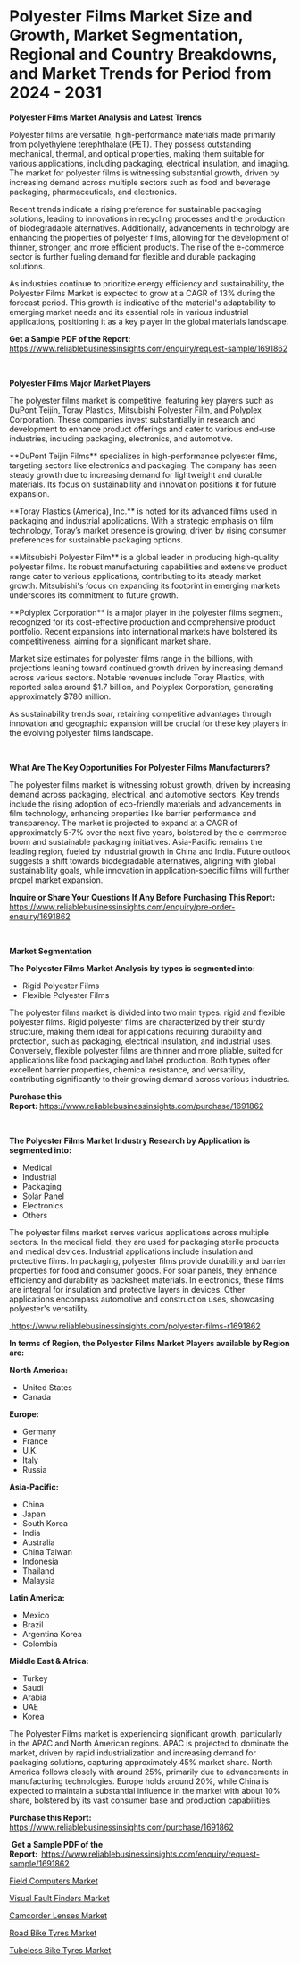 <p><h1>Polyester Films Market Size and Growth, Market Segmentation, Regional and Country Breakdowns, and Market Trends for Period from 2024 -  2031</h1></p><p><strong>Polyester Films Market Analysis and Latest Trends</strong></p>
<p><p>Polyester films are versatile, high-performance materials made primarily from polyethylene terephthalate (PET). They possess outstanding mechanical, thermal, and optical properties, making them suitable for various applications, including packaging, electrical insulation, and imaging. The market for polyester films is witnessing substantial growth, driven by increasing demand across multiple sectors such as food and beverage packaging, pharmaceuticals, and electronics.</p><p>Recent trends indicate a rising preference for sustainable packaging solutions, leading to innovations in recycling processes and the production of biodegradable alternatives. Additionally, advancements in technology are enhancing the properties of polyester films, allowing for the development of thinner, stronger, and more efficient products. The rise of the e-commerce sector is further fueling demand for flexible and durable packaging solutions.</p><p>As industries continue to prioritize energy efficiency and sustainability, the Polyester Films Market is expected to grow at a CAGR of 13% during the forecast period. This growth is indicative of the material's adaptability to emerging market needs and its essential role in various industrial applications, positioning it as a key player in the global materials landscape.</p></p>
<p><strong>Get a Sample PDF of the Report:&nbsp;</strong> <a href="https://www.reliablebusinessinsights.com/enquiry/request-sample/1691862?utm_campaign=1476&utm_medium=2&utm_source=Github&utm_content=ia&utm_term=18102024&utm_id=polyester-films">https://www.reliablebusinessinsights.com/enquiry/request-sample/1691862</a></p>
<p>&nbsp;</p>
<p><strong>Polyester Films Major Market Players</strong></p>
<p><p>The polyester films market is competitive, featuring key players such as DuPont Teijin, Toray Plastics, Mitsubishi Polyester Film, and Polyplex Corporation. These companies invest substantially in research and development to enhance product offerings and cater to various end-use industries, including packaging, electronics, and automotive.</p><p>**DuPont Teijin Films** specializes in high-performance polyester films, targeting sectors like electronics and packaging. The company has seen steady growth due to increasing demand for lightweight and durable materials. Its focus on sustainability and innovation positions it for future expansion.</p><p>**Toray Plastics (America), Inc.** is noted for its advanced films used in packaging and industrial applications. With a strategic emphasis on film technology, Toray’s market presence is growing, driven by rising consumer preferences for sustainable packaging options.</p><p>**Mitsubishi Polyester Film** is a global leader in producing high-quality polyester films. Its robust manufacturing capabilities and extensive product range cater to various applications, contributing to its steady market growth. Mitsubishi's focus on expanding its footprint in emerging markets underscores its commitment to future growth.</p><p>**Polyplex Corporation** is a major player in the polyester films segment, recognized for its cost-effective production and comprehensive product portfolio. Recent expansions into international markets have bolstered its competitiveness, aiming for a significant market share.</p><p>Market size estimates for polyester films range in the billions, with projections leaning toward continued growth driven by increasing demand across various sectors. Notable revenues include Toray Plastics, with reported sales around $1.7 billion, and Polyplex Corporation, generating approximately $780 million.</p><p>As sustainability trends soar, retaining competitive advantages through innovation and geographic expansion will be crucial for these key players in the evolving polyester films landscape.</p></p>
<p>&nbsp;</p>
<p><strong>What Are The Key Opportunities For Polyester Films Manufacturers?</strong></p>
<p><p>The polyester films market is witnessing robust growth, driven by increasing demand across packaging, electrical, and automotive sectors. Key trends include the rising adoption of eco-friendly materials and advancements in film technology, enhancing properties like barrier performance and transparency. The market is projected to expand at a CAGR of approximately 5-7% over the next five years, bolstered by the e-commerce boom and sustainable packaging initiatives. Asia-Pacific remains the leading region, fueled by industrial growth in China and India. Future outlook suggests a shift towards biodegradable alternatives, aligning with global sustainability goals, while innovation in application-specific films will further propel market expansion.</p></p>
<p><strong>Inquire or Share Your Questions If Any Before Purchasing This Report:</strong> <a href="https://www.reliablebusinessinsights.com/enquiry/pre-order-enquiry/1691862?utm_campaign=1476&utm_medium=2&utm_source=Github&utm_content=ia&utm_term=18102024&utm_id=polyester-films">https://www.reliablebusinessinsights.com/enquiry/pre-order-enquiry/1691862</a></p>
<p>&nbsp;</p>
<p><strong>Market Segmentation</strong></p>
<p><strong>The Polyester Films Market Analysis by types is segmented into:</strong></p>
<p><ul><li>Rigid Polyester Films</li><li>Flexible Polyester Films</li></ul></p>
<p><p>The polyester films market is divided into two main types: rigid and flexible polyester films. Rigid polyester films are characterized by their sturdy structure, making them ideal for applications requiring durability and protection, such as packaging, electrical insulation, and industrial uses. Conversely, flexible polyester films are thinner and more pliable, suited for applications like food packaging and label production. Both types offer excellent barrier properties, chemical resistance, and versatility, contributing significantly to their growing demand across various industries.</p></p>
<p><strong>Purchase this Report:&nbsp;</strong><a href="https://www.reliablebusinessinsights.com/purchase/1691862?utm_campaign=1476&utm_medium=2&utm_source=Github&utm_content=ia&utm_term=18102024&utm_id=polyester-films">https://www.reliablebusinessinsights.com/purchase/1691862</a></p>
<p>&nbsp;</p>
<p><strong>The Polyester Films Market Industry Research by Application is segmented into:</strong></p>
<p><ul><li>Medical</li><li>Industrial</li><li>Packaging</li><li>Solar Panel</li><li>Electronics</li><li>Others</li></ul></p>
<p><p>The polyester films market serves various applications across multiple sectors. In the medical field, they are used for packaging sterile products and medical devices. Industrial applications include insulation and protective films. In packaging, polyester films provide durability and barrier properties for food and consumer goods. For solar panels, they enhance efficiency and durability as backsheet materials. In electronics, these films are integral for insulation and protective layers in devices. Other applications encompass automotive and construction uses, showcasing polyester's versatility.</p></p>
<p><a href="https://www.reliablebusinessinsights.com/polyester-films-r1691862?utm_campaign=1476&utm_medium=2&utm_source=Github&utm_content=ia&utm_term=18102024&utm_id=polyester-films">&nbsp;https://www.reliablebusinessinsights.com/polyester-films-r1691862</a></p>
<p><strong>In terms of Region, the Polyester Films Market Players available by Region are:</strong></p>
<p>
    <p> <strong> North America: </strong>
        <ul>
            <li>United States</li>
            <li>Canada</li>
        </ul>
        </p> 
    <p> <strong> Europe: </strong>
        <ul>
            <li>Germany</li>
            <li>France</li>
            <li>U.K.</li>
            <li>Italy</li>
            <li>Russia</li>
        </ul>
        </p> 
    <p> <strong> Asia-Pacific: </strong>
        <ul>
            <li>China</li>
            <li>Japan</li>
            <li>South Korea</li>
            <li>India</li>
            <li>Australia</li>
            <li>China Taiwan</li>
            <li>Indonesia</li>
            <li>Thailand</li>
            <li>Malaysia</li>
        </ul>
        </p> 
    <p> <strong> Latin America: </strong>
        <ul>
            <li>Mexico</li>
            <li>Brazil</li>
            <li>Argentina Korea</li>
            <li>Colombia</li>
        </ul>
        </p> 
    <p> <strong> Middle East & Africa: </strong>
        <ul>
            <li>Turkey</li>
            <li>Saudi</li>
            <li>Arabia</li>
            <li>UAE</li>
            <li>Korea</li>
        </ul>
    </p>
    </p>
<p><p>The Polyester Films market is experiencing significant growth, particularly in the APAC and North American regions. APAC is projected to dominate the market, driven by rapid industrialization and increasing demand for packaging solutions, capturing approximately 45% market share. North America follows closely with around 25%, primarily due to advancements in manufacturing technologies. Europe holds around 20%, while China is expected to maintain a substantial influence in the market with about 10% share, bolstered by its vast consumer base and production capabilities.</p></p>
<p><strong>Purchase this Report: </strong><a href="https://www.reliablebusinessinsights.com/purchase/1691862?utm_campaign=1476&utm_medium=2&utm_source=Github&utm_content=ia&utm_term=18102024&utm_id=polyester-films">https://www.reliablebusinessinsights.com/purchase/1691862</a></p>
<p>&nbsp;<strong>Get a Sample PDF of the Report:&nbsp;&nbsp;</strong><a href="https://www.reliablebusinessinsights.com/enquiry/request-sample/1691862?utm_campaign=1476&utm_medium=2&utm_source=Github&utm_content=ia&utm_term=18102024&utm_id=polyester-films">https://www.reliablebusinessinsights.com/enquiry/request-sample/1691862</a></p>
<p><strong></strong></p>
<p><p><a href="https://www.linkedin.com/pulse/field-computers-market-outlook-share-analysis-growth-mmsmc?utm_campaign=1476&utm_medium=2&utm_source=Github&utm_content=ia&utm_term=18102024&utm_id=polyester-films">Field Computers Market</a></p><p><a href="https://www.linkedin.com/pulse/visual-fault-finders-market-essentials-key-players-demand-drivers-zaeac?utm_campaign=1476&utm_medium=2&utm_source=Github&utm_content=ia&utm_term=18102024&utm_id=polyester-films">Visual Fault Finders Market</a></p><p><a href="https://www.linkedin.com/pulse/camcorder-lenses-sector-surge-51-growth-roadmap-2031-capita-mkt-vfh7c?utm_campaign=1476&utm_medium=2&utm_source=Github&utm_content=ia&utm_term=18102024&utm_id=polyester-films">Camcorder Lenses Market</a></p><p><a href="https://www.linkedin.com/pulse/top-trends-transforming-road-bike-tyres-market-2024-2031-dn4rf?utm_campaign=1476&utm_medium=2&utm_source=Github&utm_content=ia&utm_term=18102024&utm_id=polyester-films">Road Bike Tyres Market</a></p><p><a href="https://www.linkedin.com/pulse/global-tubeless-bike-tyres-market-focus-product-type-width-3nkaf?utm_campaign=1476&utm_medium=2&utm_source=Github&utm_content=ia&utm_term=18102024&utm_id=polyester-films">Tubeless Bike Tyres Market</a></p></p>